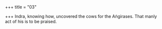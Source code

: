 +++
title = "03"

+++
Indra, knowing how, uncovered the cows for the Aṅgirases.
That manly act of his is to be praised.